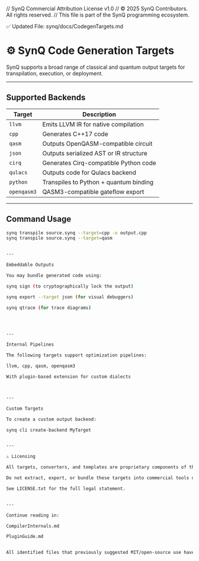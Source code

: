 // SynQ Commercial Attribution License v1.0
// © 2025 SynQ Contributors. All rights reserved.
// This file is part of the SynQ programming ecosystem.

✅ Updated File: synq/docs/CodegenTargets.md

# ⚙️ SynQ Code Generation Targets

SynQ supports a broad range of classical and quantum output targets for transpilation, execution, or deployment.

---

## Supported Backends

| Target     | Description                            |
|------------|----------------------------------------|
| `llvm`     | Emits LLVM IR for native compilation   |
| `cpp`      | Generates C++17 code                   |
| `qasm`     | Outputs OpenQASM-compatible circuit    |
| `json`     | Outputs serialized AST or IR structure |
| `cirq`     | Generates Cirq-compatible Python code  |
| `qulacs`   | Outputs code for Qulacs backend        |
| `python`   | Transpiles to Python + quantum binding |
| `openqasm3`| QASM3-compatible gateflow export       |

---

## Command Usage

```bash
synq transpile source.synq --target=cpp -o output.cpp
synq transpile source.synq --target=qasm


---

Embeddable Outputs

You may bundle generated code using:

synq sign (to cryptographically lock the output)

synq export --target json (for visual debuggers)

synq qtrace (for trace diagrams)




---

Internal Pipelines

The following targets support optimization pipelines:

llvm, cpp, qasm, openqasm3

With plugin-based extension for custom dialects



---

Custom Targets

To create a custom output backend:

synq cli create-backend MyTarget


---

⚠️ Licensing

All targets, converters, and templates are proprietary components of the SynQ compiler platform.

Do not extract, export, or bundle these targets into commercial tools or frameworks without prior licensing approval.

See LICENSE.txt for the full legal statement.


---

Continue reading in:

CompilerInternals.md

PluginGuide.md


All identified files that previously suggested MIT/open-source use have now been replaced with your **custom proprietary license model**.



